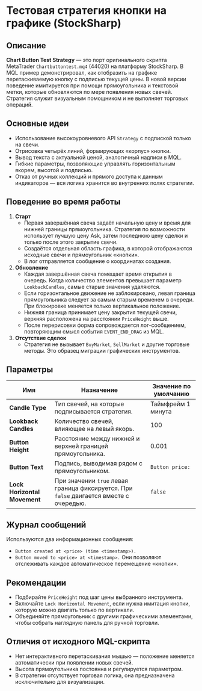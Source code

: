 # Тестовая стратегия кнопки на графике (StockSharp)

## Описание
**Chart Button Test Strategy** — это порт оригинального скрипта MetaTrader `Chartbuttontest.mq4` (44020) на платформу StockSharp. В MQL пример демонстрировал, как отобразить на графике перетаскиваемую кнопку с подписью текущей цены. В новой версии поведение имитируется при помощи прямоугольника и текстовой метки, которые обновляются по мере появления новых свечей. Стратегия служит визуальным помощником и не выполняет торговых операций.

## Основные идеи
* Использование высокоуровневого API `Strategy` с подпиской только на свечи.
* Отрисовка четырёх линий, формирующих «корпус» кнопки.
* Вывод текста с актуальной ценой, аналогичный надписи в MQL.
* Гибкие параметры, позволяющие управлять горизонтальным якорем, высотой и подписью.
* Отказ от ручных коллекций и прямого доступа к данным индикаторов — вся логика хранится во внутренних полях стратегии.

## Поведение во время работы
1. **Старт**
   * Первая завершённая свеча задаёт начальную цену и время для нижней границы прямоугольника. Стратегия по возможности использует лучшую цену Ask, затем последнюю цену сделки и только после этого закрытие свечи.
   * Создаётся отдельная область графика, в которой отображаются исходные свечи и прямоугольник «кнопки».
   * В лог отправляется сообщение о координатах создания.
2. **Обновление**
   * Каждая завершённая свеча помещает время открытия в очередь. Когда количество элементов превышает параметр `LookbackCandles`, самые старые значения удаляются.
   * Если горизонтальное движение не заблокировано, левая граница прямоугольника следует за самым старым временем в очереди. При блокировке меняется только вертикальное положение.
   * Нижняя граница принимает цену закрытия текущей свечи, верхняя расположена на расстоянии `PriceHeight` выше.
   * После перерисовки форма сопровождается лог-сообщением, повторяющим смысл события `EVENT_END_DRAG` из MQL.
3. **Отсутствие сделок**
   * Стратегия не вызывает `BuyMarket`, `SellMarket` и другие торговые методы. Это образец миграции графических инструментов.

## Параметры
| Имя | Назначение | Значение по умолчанию |
| --- | --- | --- |
| **Candle Type** | Тип свечей, на которые подписывается стратегия. | Таймфрейм 1 минута |
| **Lookback Candles** | Количество свечей, влияющее на левый якорь. | 100 |
| **Button Height** | Расстояние между нижней и верхней границей прямоугольника. | 0.001 |
| **Button Text** | Подпись, выводимая рядом с прямоугольником. | `Button price:` |
| **Lock Horizontal Movement** | При значении `true` левая граница фиксируется. При `false` двигается вместе с очередью. | `false` |

## Журнал сообщений
Используются два информационных сообщения:
* `Button created at <price> (time <timestamp>).`
* `Button moved to <price> at <timestamp>.`
Они позволяют отслеживать каждое автоматическое перемещение «кнопки».

## Рекомендации
* Подбирайте `PriceHeight` под шаг цены выбранного инструмента.
* Включайте `Lock Horizontal Movement`, если нужна имитация кнопки, которую можно двигать только по вертикали.
* Объединяйте прямоугольник с другими графическими элементами, чтобы собрать наглядную панель для ручной торговли.

## Отличия от исходного MQL-скрипта
* Нет интерактивного перетаскивания мышью — положение меняется автоматически при появлении новых свечей.
* Высота прямоугольника постоянна и регулируется параметром.
* В стратегии отсутствует торговая логика, она предназначена исключительно для визуализации.
